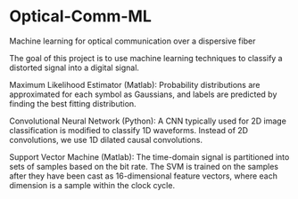# Optical-Comm-ML
Machine learning for optical communication over a dispersive fiber

The goal of this project is to use machine learning techniques to classify a distorted signal into a digital signal.

Maximum Likelihood Estimator (Matlab):
Probability distributions are approximated for each symbol as Gaussians, and labels are predicted by finding the best fitting distribution.

Convolutional Neural Network (Python):
A CNN typically used for 2D image classification is modified to classify 1D waveforms.
Instead of 2D convolutions, we use 1D dilated causal convolutions.

Support Vector Machine (Matlab): 
The time-domain signal is partitioned into sets of samples based on the bit rate. The SVM is trained on the samples after they have been cast as 16-dimensional feature vectors, where each dimension is a sample within the clock cycle.